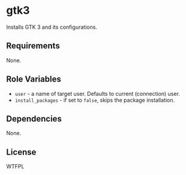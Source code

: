 gtk3
====

Installs GTK 3 and its configurations.

Requirements
------------

None.

Role Variables
--------------

* `user` - a name of target user. Defaults to current (connection) user.
* `install_packages` - if set to `false`, skips the package installation.

Dependencies
------------

None.

License
-------

WTFPL
